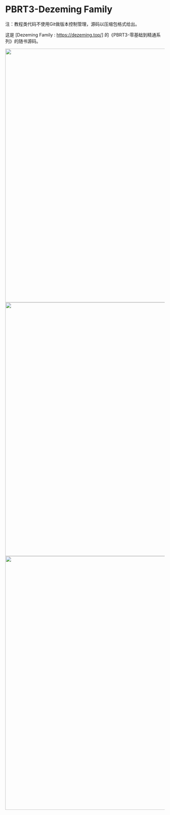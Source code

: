 # PBRT3-Dezeming Family

注：教程类代码不使用Git做版本控制管理，源码以压缩包格式给出。

这是 [Dezeming Family : https://dezeming.top/] 的《PBRT3-零基础到精通系列》的随书源码。

<img src="https://github.com/feimos32/PBRT3-DezemingFamily/blob/main/Images/%E8%BD%AF%E4%BB%B6%E7%95%8C%E9%9D%A2-2.png" width="800px">
<img src="https://github.com/feimos32/PBRT3-DezemingFamily/blob/main/Images/%E8%BD%AF%E4%BB%B6%E7%95%8C%E9%9D%A2-2.png" width="800px">
<img src="https://github.com/feimos32/PBRT3-DezemingFamily/blob/main/Images/%E8%BD%AF%E4%BB%B6%E7%95%8C%E9%9D%A2-2.png" width="800px">
